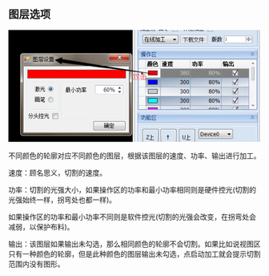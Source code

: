 ## 图层选项

![](/assets/LayerOptions.png)

不同颜色的轮廓对应不同颜色的图层，根据该图层的速度、功率、输出进行加工。

速度：顾名思义，切割的速度。

功率：切割的光强大小，如果操作区的功率和最小功率相同则是硬件控光\(切割的光强始终一样，拐弯处也都一样\)。

如果操作区的功率和最小功率不同则是软件控光\(切割的光强会改变，在拐弯处会减弱，以保护布料\)。

输出：该图层如果输出未勾选，那么相同颜色的轮廓不会切割。如果比如说视图区只有一种颜色的轮廓，但是此种颜色的图层输出未勾选，点启动加工就会提示切割范围内没有图形。

